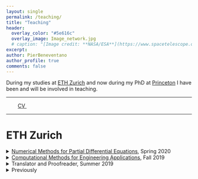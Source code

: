 ```yaml
---
layout: single
permalink: /teaching/
title: "Teaching"
header:
  overlay_color: "#5e616c"
  overlay_image: Image_network.jpg
  # caption: "[Image credit: **NASA/ESA**](https://www.spacetelescope.org/images/heic0515a/)"
excerpt: 
author: PierBeneventano
author_profile: true
comments: false
---
```


During my studies at <a href="https://math.ethz.ch/" class="links">ETH Zurich</a> and now during my PhD at <a href="https://orfe.princeton.edu/home" class="links">Princeton</a> I have been and will be involved in teaching. 

<hr>

<div class="col-lg-4 text-center">
  <a href="https://www.linkedin.com/in/pierbeneventano/"><span class="social-icon fa fa-linkedin"></span></a> &nbsp;  &nbsp;   <a href="https://join.skype.com/invite/kobWyHxDkzse"><span  class="social-icon fa fa-skype"></span></a> &nbsp;  &nbsp;  <a href="https://pierbeneventano.github.io/CV/CV_Beneventano.pdf" class="links"> CV </a> &nbsp;  &nbsp; <a href="https://scholar.google.com/citations?user=spL439oAAAAJ&hl=en"><span class="ai ai-fw ai-google-scholar-square"></span></a> &nbsp;  &nbsp; <a href="mailto:pierb@princeton.edu"><span class="social-icon fa fa-envelope"></span></a>
</div>

<hr>

# ETH Zurich 
<details>
  <summary> <a href="http://vvz.ethz.ch/Vorlesungsverzeichnis/lerneinheit.view?lerneinheitId=136107&semkez=2020S&ansicht=KATALOGDATEN&lang=en" class="links">Numerical Methods for Partial Differential Equations</a>, Spring 2020 </summary>
  <ul>
    <li> <em>Master</em> in Physics, Data Science, Computational Biology. Computational Science and Engineering Bachelor. </li>
    <li> I taught at the exercise classes and corrected the homeworks (in C++). </li>
    <li> <em>Contents:</em> Derivation, properties, and implementation of fundamental numerical methods for a few key partial differential equations: convection-diffusion, heat equation, wave equation, conservation laws. Implementation in C++ based on a finite element library.</li>
  </ul>
</details>
  
<details>
  <summary> <a href="http://vvz.ethz.ch/Vorlesungsverzeichnis/lerneinheit.view?lerneinheitId=132349&semkez=2019W&ansicht=KATALOGDATEN&lang=en" class="links">Computational Methods for Engineering Applications</a>, Fall 2019 
  </summary>

  <ul>
    <li> Mechanical Engineering Bachelor, third year.</li>
    <li>I taught at the exercise classes (also explaining part of the theory) and corrected the homeworks (in C++).</li>
    <li><em>Contents:</em> introduction to the numerical methods for the solution of ordinary and partial differential equations that play a central role in engineering applications. Both basic theoretical concepts and implementation techniques necessary to understand and master the methods will be addressed.</li>
  </ul>
</details>
  
<details>
  <summary> Translator and Proofreader, Summer 2019 </summary>
  As part of a project at <a href="https://math.ethz.ch/" class="links">ETH Zurich</a>, I was part of translation team and I have been selected as the final proofreader of a Calculus book (German to Italian).
  <br>
</details>
  
<details>
  <summary> Previously </summary>
  <ul>
    <li>Hold classes on mathematics for highschool olympiads</li>
    <li>Tutored a number of students from high school to advanced university courses in Master and College level Statistics, Operations Research, Algorithms, College-level Mathematics, etc.</li>
  </ul>
</details>
